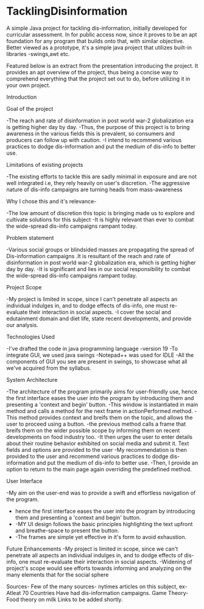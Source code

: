 # TacklingDisinformation
A simple Java project for tackling dis-information, initially developed for curricular assessment. In for public access now, since it proves to be an apt foundation for any program that builds onto that, with similar objective. Better viewed as a prototype, it's a simple java project that utilizes built-in libraries -swings,awt etc.
 
 Featured below is an extract from the presentation introducing the project. It provides an apt overview of the project, thus being a concise way to comprehend everything that the project set out to do, before utilizing it in your own project.
 
Introduction

Goal of the project

-The reach and rate of disinformation in post world war-2 globalization era is getting higher day by day. 
-Thus, the purpose of this project is to bring awareness in the various fields this is prevalent, so consumers and producers can follow up with caution.
-I intend to recommend various practices to dodge dis-information and put the medium of dis-info to better use.

Limitations of existing projects 

-The existing efforts to tackle this are sadly minimal in exposure and are not well integrated i.e, they rely heavily on user's discretion.
-The aggressive nature of dis-info campaigns are turning heads from mass-awareness

Why I chose this and it's relevance-

-The low amount of discretion this topic is bringing made us to explore and cultivate solutions for this subject -It is highly relevant than ever to combat the wide-spread dis-info campaigns rampant today.

Problem statement

-Various social groups or blindsided masses are propagating the spread of Dis-information campaigns .It is resultant of the reach and rate of disinformation in post world war-2 globalization era, which is getting higher day by day.
-It is significant and lies in our social responsibility to combat the wide-spread dis-info campaigns rampant today.

Project Scope

-My project is limited in scope, since I can't penetrate all aspects an individual indulges in, and to dodge effects of dis-info, one must re-evaluate their interaction in social aspects.
-I cover the social and edutainment domain and diet life, state recent developments, and provide our analysis.

Technologies Used

-I've drafted the code in java programming language -version 19
-To integrate GUI, we used java swings
-Notepad++ was used for IDLE
-All the components of GUI you see are present in swings, to showcase what all we've acquired from the syllabus.

System Architecture

-The architecture of the program primarily aims for user-friendly use, hence the first interface eases the user into the program by introducing them and presenting a 'context and begin' button.
-This window is instantiated in main method and calls a method for the next frame in actionPerformed method. -This method provides context and breifs them on the topic, and allows the user to proceed using a button.
-the previous method calls a frame that breifs them on the wider possible scope by informing them on recent developments on food industry too. 
-It then urges the user to enter details about their routine behavior exhibited on social media and submit it. Text fields and options are provided to the user 
-My recommendation is then provided to the user and recommend various practices to dodge dis-information and put the medium of dis-info to better use. 
-Then, I provide an option to return to the main page again overriding the predefined method.

User Interface

-My aim on the user-end was to provide a swift and effortless navigation of the program. 
- hence the first interface eases the user into the program by introducing them and presenting a 'context and begin' button.
-  -MY UI design follows the basic principles highlighting the text upfront and breathe-space to present the button.
-  -The frames are simple yet effective in it's form to avoid exhaustion.

Future Enhancements 
-My project is limited in scope, since we can't penetrate all aspects an individual indulges in, and to dodge effects of dis-info, one must re-evaluate their interaction in social aspects. 
-Widening of project's scope would see efforts towards informing and analyzing on the many elements that for the social sphere

Sources-
Few of the many sources-
nytimes articles on this subject, ex-Atleat 70 Countries Have had dis-information campaigns.
Game Theory-Food theory on milk
Links to be added shortly.
